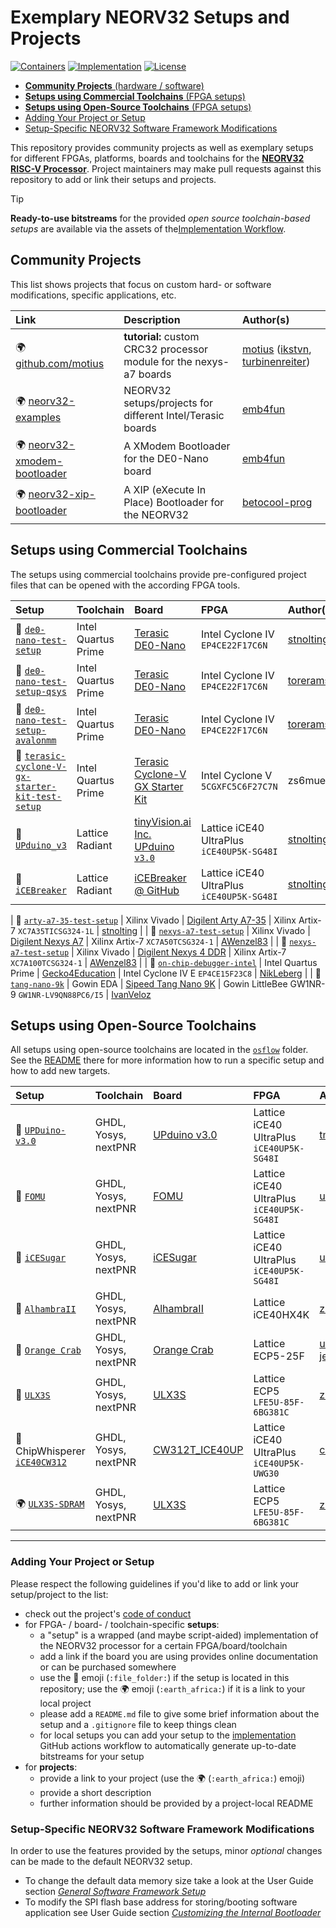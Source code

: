 # Exemplary NEORV32 Setups and Projects

[![Containers](https://img.shields.io/github/actions/workflow/status/stnolting/neorv32-setups/Containers.yml?branch=main&longCache=true&style=flat-square&label=Containers&logo=Github%20Actions&logoColor=fff)](https://github.com/stnolting/neorv32-setups/actions?query=workflow%3AContainers)
[![Implementation](https://img.shields.io/github/actions/workflow/status/stnolting/neorv32-setups/Implementation.yml?branch=main&longCache=true&style=flat-square&label=Implementation&logo=Github%20Actions&logoColor=fff)](https://github.com/stnolting/neorv32-setups/actions?query=workflow%3AImplementation)
[![License](https://img.shields.io/github/license/stnolting/neorv32-setups?longCache=true&style=flat-square&label=License)](https://github.com/stnolting/neorv32-setups/blob/main/LICENSE)

* [**Community Projects** (hardware / software)](#community-projects)
* [**Setups using Commercial Toolchains** (FPGA setups)](#setups-using-commercial-toolchains)
* [**Setups using Open-Source Toolchains** (FPGA setups)](#setups-using-open-source-toolchains)
* [Adding Your Project or Setup](#ADDING-YOUR-PROJECT-OR-SETUp)
* [Setup-Specific NEORV32 Software Framework Modifications](#setup-specific-neorv32-software-framework-modifications)

This repository provides community projects as well as exemplary setups for different FPGAs, platforms, boards
and toolchains for the [**NEORV32 RISC-V Processor**](https://github.com/stnolting/neorv32).
Project maintainers may make pull requests against this repository to add or link their setups and projects.

> [!TIP]
> **Ready-to-use bitstreams** for the provided _open source toolchain-based setups_ are available via the assets of the[Implementation Workflow](https://github.com/stnolting/neorv32-setups/actions/workflows/Implementation.yml).


## Community Projects

This list shows projects that focus on custom hard- or software modifications, specific applications, etc.

| Link | Description | Author(s) |
|:-----|:------------|:----------|
| :earth_africa: [github.com/motius](https://github.com/motius/neorv32/tree/add-custom-crc32-module) | **tutorial:** custom CRC32 processor module for the nexys-a7 boards | [motius](https://github.com/motius) ([ikstvn](https://github.com/ikstvn), [turbinenreiter](https://github.com/turbinenreiter)) |
| :earth_africa: [neorv32-examples](https://github.com/emb4fun/neorv32-examples) | NEORV32 setups/projects for different Intel/Terasic boards | [emb4fun](https://github.com/emb4fun) |
| :earth_africa: [neorv32-xmodem-bootloader](https://www.emb4fun.de/riscv/neorv32xboot/index.html) | A XModem Bootloader for the DE0-Nano board | [emb4fun](https://github.com/emb4fun) |
| :earth_africa: [neorv32-xip-bootloader](https://github.com/betocool-prog/neorv32-xip-bootloader) | A XIP (eXecute In Place) Bootloader for the NEORV32| [betocool-prog](https://github.com/betocool-prog) |


## Setups using Commercial Toolchains

The setups using commercial toolchains provide pre-configured project files that can be opened with the according
FPGA tools.

| Setup | Toolchain | Board | FPGA | Author(s) |
|:------|:----------|:------|:-----|:----------|
| :file_folder: [`de0-nano-test-setup`](https://github.com/stnolting/neorv32-setups/tree/main/quartus/de0-nano-test-setup) | Intel Quartus Prime | [Terasic DE0-Nano](https://www.terasic.com.tw/cgi-bin/page/archive.pl?Language=English&CategoryNo=139&No=593)                     | Intel Cyclone IV `EP4CE22F17C6N`          | [stnolting](https://github.com/stnolting) |
| :file_folder: [`de0-nano-test-setup-qsys`](quartus/de0-nano-test-setup-qsys) | Intel Quartus Prime | [Terasic DE0-Nano](https://www.terasic.com.tw/cgi-bin/page/archive.pl?Language=English&CategoryNo=139&No=593)                     | Intel Cyclone IV `EP4CE22F17C6N`          | [torerams](https://github.com/torerams) |
| :file_folder: [`de0-nano-test-setup-avalonmm`](quartus/de0-nano-test-setup-avalonmm-wrapper) | Intel Quartus Prime | [Terasic DE0-Nano](https://www.terasic.com.tw/cgi-bin/page/archive.pl?Language=English&CategoryNo=139&No=593)                     | Intel Cyclone IV `EP4CE22F17C6N`          | [torerams](https://github.com/torerams) |
| :file_folder: [`terasic-cyclone-V-gx-starter-kit-test-setup`](https://github.com/stnolting/neorv32-setups/tree/main/quartus/terasic-cyclone-V-gx-starter-kit-test-setup) | Intel Quartus Prime | [Terasic Cyclone-V GX Starter Kit](https://www.terasic.com.tw/cgi-bin/page/archive.pl?Language=English&CategoryNo=167&No=830) | Intel Cyclone V `5CGXFC5C6F27C7N` | zs6mue |
| :file_folder: [`UPduino_v3`](https://github.com/stnolting/neorv32-setups/tree/main/radiant/UPduino_v3)                   | Lattice Radiant     | [tinyVision.ai Inc. UPduino `v3.0`](https://www.tindie.com/products/tinyvision_ai/upduino-v30-low-cost-lattice-ice40-fpga-board/) | Lattice iCE40 UltraPlus `iCE40UP5K-SG48I` | [stnolting](https://github.com/stnolting) |
| :file_folder: [`iCEBreaker`](https://github.com/stnolting/neorv32-setups/tree/main/radiant/iCEBreaker)                   | Lattice Radiant     | [iCEBreaker @ GitHub](https://github.com/icebreaker-fpga/icebreaker)                                                              | Lattice iCE40 UltraPlus `iCE40UP5K-SG48I` | [stnolting](https://github.com/stnolting) |

| :file_folder: [`arty-a7-35-test-setup`](https://github.com/stnolting/neorv32-setups/tree/main/vivado/arty-a7-test-setup) | Xilinx Vivado       | [Digilent Arty A7-35](https://reference.digilentinc.com/reference/programmable-logic/arty-a7/start)                               | Xilinx Artix-7 `XC7A35TICSG324-1L`        | [stnolting](https://github.com/stnolting) |
| :file_folder: [`nexys-a7-test-setup`](https://github.com/stnolting/neorv32-setups/tree/main/vivado/nexys-a7-test-setup)  | Xilinx Vivado       | [Digilent Nexys A7](https://reference.digilentinc.com/reference/programmable-logic/nexys-a7/start)                                | Xilinx Artix-7 `XC7A50TCSG324-1`          | [AWenzel83](https://github.com/AWenzel83) |
| :file_folder: [`nexys-a7-test-setup`](https://github.com/stnolting/neorv32-setups/tree/main/vivado/nexys-a7-test-setup)  | Xilinx Vivado       | [Digilent Nexys 4 DDR](https://reference.digilentinc.com/reference/programmable-logic/nexys-4-ddr/start)                          | Xilinx Artix-7 `XC7A100TCSG324-1`         | [AWenzel83](https://github.com/AWenzel83) |
| :file_folder: [`on-chip-debugger-intel`](https://github.com/stnolting/neorv32-setups/tree/main/quartus/on-chip-debugger-intel) | Intel Quartus Prime | [Gecko4Education](https://gecko-wiki.ti.bfh.ch/gecko4education:start)                                                       | Intel Cyclone IV E `EP4CE15F23C8`         | [NikLeberg](https://github.com/NikLeberg) |
| :file_folder: [`tang-nano-9k`](https://github.com/stnolting/neorv32-setups/tree/main/gowineda/tang-nano-9k)              | Gowin EDA           | [Sipeed Tang Nano 9K](https://wiki.sipeed.com/hardware/en/tang/Tang-Nano-9K/Nano-9K.html)                                         | Gowin LittleBee GW1NR-9 `GW1NR-LV9QN88PC6/I5` | [IvanVeloz](https://github.com/IvanVeloz)


## Setups using Open-Source Toolchains

All setups using open-source toolchains are located in the
[`osflow`](https://github.com/stnolting/neorv32-setups/tree/main/osflow) folder.
See the [README](https://github.com/stnolting/neorv32-setups/blob/main/osflow/README.md)
there for more information how to run a specific setup and how to add new targets.

| Setup | Toolchain | Board | FPGA | Author(s) |
|:------|:----------|:------|:-----|:----------|
| :file_folder: [`UPDuino-v3.0`](https://github.com/stnolting/neorv32-setups/tree/main/osflow)  | GHDL, Yosys, nextPNR | [UPduino v3.0](https://www.tindie.com/products/tinyvision_ai/upduino-v30-low-cost-lattice-ice40-fpga-board/) | Lattice iCE40 UltraPlus `iCE40UP5K-SG48I` | [tmeissner](https://github.com/tmeissner) |
| :file_folder: [`FOMU`](https://github.com/stnolting/neorv32-setups/tree/main/osflow)        | GHDL, Yosys, nextPNR | [FOMU](https://tomu.im/fomu.html)                                                                            | Lattice iCE40 UltraPlus `iCE40UP5K-SG48I` | [umarcor](https://github.com/umarcor) |
| :file_folder: [`iCESugar`](https://github.com/stnolting/neorv32-setups/tree/main/osflow)    | GHDL, Yosys, nextPNR | [iCESugar](https://github.com/wuxx/icesugar/blob/master/README_en.md)                                        | Lattice iCE40 UltraPlus `iCE40UP5K-SG48I` | [umarcor](https://github.com/umarcor) |
| :file_folder: [`AlhambraII`](https://github.com/stnolting/neorv32-setups/tree/main/osflow)  | GHDL, Yosys, nextPNR | [AlhambraII](https://alhambrabits.com/alhambra/)                                                             | Lattice iCE40HX4K                         | [zipotron](https://github.com/zipotron) |
| :file_folder: [`Orange Crab`](https://github.com/stnolting/neorv32-setups/tree/main/osflow) | GHDL, Yosys, nextPNR | [Orange Crab](https://github.com/gregdavill/OrangeCrab)                                                      | Lattice ECP5-25F                          | [umarcor](https://github.com/umarcor), [jeremyherbert](https://github.com/jeremyherbert) |
| :file_folder: [`ULX3S`](https://github.com/stnolting/neorv32-setups/tree/main/osflow)       | GHDL, Yosys, nextPNR | [ULX3S](https://radiona.org/ulx3s/)                                                                          | Lattice ECP5 `LFE5U-85F-6BG381C`          | [zipotron](https://github.com/zipotron) |
| :file_folder: ChipWhisperer [`iCE40CW312`](https://github.com/stnolting/neorv32-setups/tree/main/osflow) | GHDL, Yosys, nextPNR | [CW312T_ICE40UP](https://github.com/newaetech/chipwhisperer-target-cw308t/tree/main/CW312T_ICE40UP) | Lattice iCE40 UltraPlus `iCE40UP5K-UWG30` | [colinoflynn](https://github.com/colinoflynn) |
| :earth_africa: [`ULX3S-SDRAM`](https://github.com/zipotron/neorv32-complex-setups)          | GHDL, Yosys, nextPNR | [ULX3S](https://radiona.org/ulx3s/)                                                                          | Lattice ECP5 `LFE5U-85F-6BG381C`          | [zipotron](https://github.com/zipotron) |


------------------------------------------------------


### Adding Your Project or Setup

Please respect the following guidelines if you'd like to add or link your setup/project to the list:

* check out the project's [code of conduct](https://github.com/stnolting/neorv32-setups/tree/master/CODE_OF_CONDUCT.md)
* for FPGA- / board- / toolchain-specific **setups**:
  * a "setup" is a wrapped (and maybe script-aided) implementation of the NEORV32 processor for a certain FPGA/board/toolchain
  * add a link if the board you are using provides online documentation or can be purchased somewhere
  * use the :file_folder: emoji (`:file_folder:`) if the setup is located in this repository; use the :earth_africa:
emoji (`:earth_africa:`) if it is a link to your local project
  * please add a `README.md` file to give some brief information about the setup and a `.gitignore` file to keep things clean
  * for local setups you can add your setup to the [implementation](https://github.com/stnolting/neorv32-setups/blob/main/.github/generate-job-matrix.py)
GitHub actions workflow to automatically generate up-to-date bitstreams for your setup
* for **projects**:
  * provide a link to your project (use the :earth_africa: (`:earth_africa:`) emoji)
  * provide a short description
  * further information should be provided by a project-local README


### Setup-Specific NEORV32 Software Framework Modifications

In order to use the features provided by the setups, minor *optional* changes can be made to the default NEORV32 setup.

* To change the default data memory size take a look at the User Guide section
[_General Software Framework Setup_](https://stnolting.github.io/neorv32/ug/#_general_software_framework_setup)
* To modify the SPI flash base address for storing/booting software application see User Guide section
[_Customizing the Internal Bootloader_](https://stnolting.github.io/neorv32/ug/#_customizing_the_internal_bootloader)
